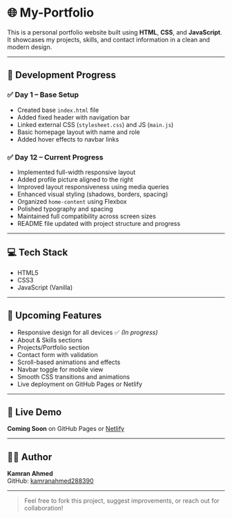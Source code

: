 # 🌐 My-Portfolio

This is a personal portfolio website built using **HTML**, **CSS**, and **JavaScript**. It showcases my projects, skills, and contact information in a clean and modern design.

---

## 📅 Development Progress

### ✅ Day 1 – Base Setup
- Created base `index.html` file
- Added fixed header with navigation bar
- Linked external CSS (`stylesheet.css`) and JS (`main.js`)
- Basic homepage layout with name and role
- Added hover effects to navbar links

### ✅ Day 12 – Current Progress
- Implemented full-width responsive layout
- Added profile picture aligned to the right
- Improved layout responsiveness using media queries
- Enhanced visual styling (shadows, borders, spacing)
- Organized `home-content` using Flexbox
- Polished typography and spacing
- Maintained full compatibility across screen sizes
- README file updated with project structure and progress

---

## 💻 Tech Stack

- HTML5  
- CSS3  
- JavaScript (Vanilla)

---

## 🚀 Upcoming Features

- Responsive design for all devices ✅ *(In progress)*
- About & Skills sections  
- Projects/Portfolio section  
- Contact form with validation  
- Scroll-based animations and effects  
- Navbar toggle for mobile view  
- Smooth CSS transitions and animations  
- Live deployment on GitHub Pages or Netlify  

---

## 📸 Live Demo

**Coming Soon** on GitHub Pages or [Netlify](https://www.netlify.com/)

---

## 👨‍💻 Author

**Kamran Ahmed**  
GitHub: [kamranahmed288390](https://github.com/kamranahmed288390)

---

> Feel free to fork this project, suggest improvements, or reach out for collaboration!
